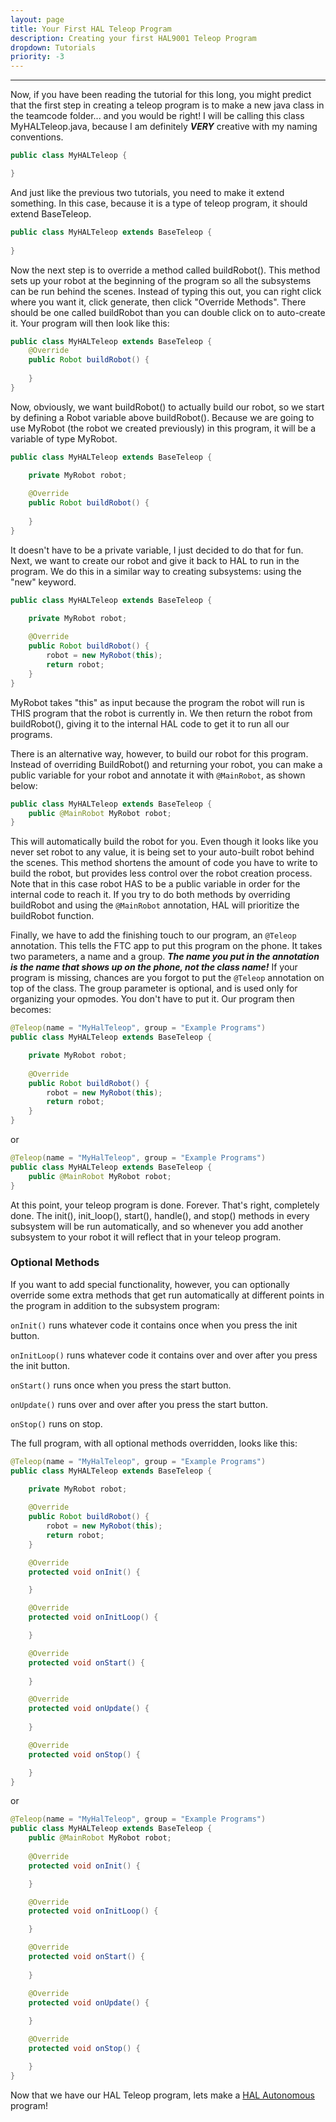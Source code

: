 ```yaml
---
layout: page
title: Your First HAL Teleop Program
description: Creating your first HAL9001 Teleop Program
dropdown: Tutorials
priority: -3
---
```

-----------------
Now, if you have been reading the tutorial for this long, you might predict that the first step in creating a teleop program is to make a new java class in the teamcode folder... and you would be right! I will be calling this class MyHALTeleop.java, because I am definitely **_VERY_** creative with my naming conventions.

```java
public class MyHALTeleop {

}
```

And just like the previous two tutorials, you need to make it extend something. In this case, because it is a type of teleop program, it should extend BaseTeleop.

```java
public class MyHALTeleop extends BaseTeleop {
    
}
```

Now the next step is to override a method called buildRobot(). This method sets up your robot at the beginning of the program so all the subsystems can be run behind the scenes. Instead of typing this out, you can right click where you want it, click generate, then click "Override Methods". There should be one called buildRobot than you can double click on to auto-create it. Your program will then look like this:

```java
public class MyHALTeleop extends BaseTeleop {
    @Override
    public Robot buildRobot() {
        
    }
}
```

Now, obviously, we want buildRobot() to actually build our robot, so we start by defining a Robot variable above buildRobot(). Because we are going to use MyRobot (the robot we created previously) in this program, it will be a variable of type MyRobot.

```java
public class MyHALTeleop extends BaseTeleop {

    private MyRobot robot;
    
    @Override
    public Robot buildRobot() {
        
    }
}
```

It doesn't have to be a private variable, I just decided to do that for fun. Next, we want to create our robot and give it back to HAL to run in the program. We do this in a similar way to creating subsystems: using the "new" keyword.

```java
public class MyHALTeleop extends BaseTeleop {

    private MyRobot robot;
    
    @Override
    public Robot buildRobot() {
        robot = new MyRobot(this);
        return robot;
    }
}
```

MyRobot takes "this" as input because the program the robot will run is THIS program that the robot is currently in. We then return the robot from buildRobot(), giving it to the internal HAL code to get it to run all our programs.

There is an alternative way, however, to build our robot for this program. Instead of overriding BuildRobot() and returning your robot, you can make a public variable for your robot and annotate it with `@MainRobot`, as shown below:

```java
public class MyHALTeleop extends BaseTeleop {
    public @MainRobot MyRobot robot;
}
```

This will automatically build the robot for you. Even though it looks like you never set robot to any value, it is being set to your auto-built robot behind the scenes. This method shortens the amount of code you have to write to build the robot, but provides less control over the robot creation process. Note that in this case robot HAS to be a public variable in order for the internal code to reach it. If you try to do both methods by overriding buildRobot and using the `@MainRobot` annotation, HAL will prioritize the buildRobot function.

Finally, we have to add the finishing touch to our program, an `@Teleop` annotation. This tells the FTC app to put this program on the phone. It takes two parameters, a name and a group. _**The name you put in the annotation is the name that shows up on the phone, not the class name!**_ If your program is missing, chances are you forgot to put the `@Teleop` annotation on top of the class. The group parameter is optional, and is used only for organizing your opmodes. You don't have to put it. Our program then becomes:

```java
@Teleop(name = "MyHalTeleop", group = "Example Programs")
public class MyHALTeleop extends BaseTeleop {

    private MyRobot robot;
    
    @Override
    public Robot buildRobot() {
        robot = new MyRobot(this);
        return robot;
    }
}
```

or

```java
@Teleop(name = "MyHalTeleop", group = "Example Programs")
public class MyHALTeleop extends BaseTeleop {
    public @MainRobot MyRobot robot;
}
```

At this point, your teleop program is done. Forever. That's right, completely done. The init(), init_loop(), start(), handle(), and stop() methods in every subsystem will be run automatically, and so whenever you add another subsystem to your robot it will reflect that in your teleop program.

### Optional Methods
If you want to add special functionality, however, you can optionally override some extra methods that get run automatically at different points in the program in addition to the subsystem program:

`onInit()` runs whatever code it contains once when you press the init button.

`onInitLoop()` runs whatever code it contains over and over after you press the init button.

`onStart()` runs once when you press the start button.

`onUpdate()` runs over and over after you press the start button.

`onStop()` runs on stop.

The full program, with all optional methods overridden, looks like this:

```java
@Teleop(name = "MyHalTeleop", group = "Example Programs")
public class MyHALTeleop extends BaseTeleop {

    private MyRobot robot;
    
    @Override
    public Robot buildRobot() {
        robot = new MyRobot(this);
        return robot;
    }

    @Override
    protected void onInit() {

    }

    @Override
    protected void onInitLoop() {

    }

    @Override
    protected void onStart() {
        
    }

    @Override
    protected void onUpdate() {
       
    }

    @Override
    protected void onStop() {

    }
}
```

or

```java
@Teleop(name = "MyHalTeleop", group = "Example Programs")
public class MyHALTeleop extends BaseTeleop {
    public @MainRobot MyRobot robot;
    
    @Override
    protected void onInit() {

    }

    @Override
    protected void onInitLoop() {

    }

    @Override
    protected void onStart() {
        
    }

    @Override
    protected void onUpdate() {
       
    }

    @Override
    protected void onStop() {

    }
}
```

Now that we have our HAL Teleop program, lets make a [HAL Autonomous](hal-autonomous.html) program!
